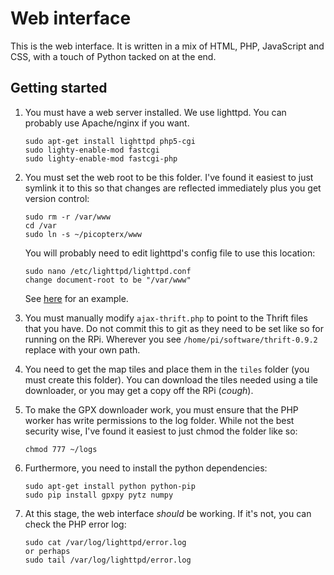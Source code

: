 Web interface
=============
This is the web interface. It is written in a mix of HTML, PHP, JavaScript and CSS, with a touch of Python tacked on at the end.

## Getting started
1. You must have a web server installed. We use lighttpd. You can probably use Apache/nginx if you want.
     ~~~~~
	 sudo apt-get install lighttpd php5-cgi 
	 sudo lighty-enable-mod fastcgi
	 sudo lighty-enable-mod fastcgi-php
	 ~~~~~

2. You must set the web root to be this folder. I've found it easiest to just symlink it to this so that changes are reflected immediately plus you get version control:

     ~~~~~
	 sudo rm -r /var/www
	 cd /var
	 sudo ln -s ~/picopterx/www
	 ~~~~~
	 
	 You will probably need to edit lighttpd's config file to use this location:
	 
	 ~~~~~
	 sudo nano /etc/lighttpd/lighttpd.conf
	 change document-root to be "/var/www"
	 ~~~~~
	 
	 See [here](https://github.com/jtanx/picopterx/blob/master/system/etc/lighttpd/lighttpd.conf) for an example.
3. You must manually modify `ajax-thrift.php` to point to the Thrift files that you have. Do not commit this to git as they need to be set like so for running on the RPi. Wherever you see `/home/pi/software/thrift-0.9.2` replace with your own path.
4. You need to get the map tiles and place them in the `tiles` folder (you must create this folder). You can download the tiles needed using a tile downloader, or you may get a copy off the RPi (*cough*).
5. To make the GPX downloader work, you must ensure that the PHP worker has write permissions to the log folder. While not the best security wise, I've found it easiest to just chmod the folder like so:
    ~~~~~
	chmod 777 ~/logs 
	~~~~~

6. Furthermore, you need to install the python dependencies:
    ~~~~~
	sudo apt-get install python python-pip
	sudo pip install gpxpy pytz numpy
	~~~~~

7. At this stage, the web interface *should* be working. If it's not, you can check the PHP error log:
    ~~~~~
	sudo cat /var/log/lighttpd/error.log
	or perhaps
	sudo tail /var/log/lighttpd/error.log
	~~~~~
